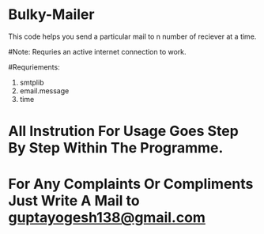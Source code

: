# Bulky-Mailer
This code helps you send a particular mail to n number of reciever at a time.

#Note:
Requries an active internet connection to work.

#Requriements:
   1. smtplib
   2. email.message
   3. time
   
# All Instrution For Usage Goes Step By Step Within The Programme.
# For Any Complaints Or Compliments Just Write A Mail to guptayogesh138@gmail.com
